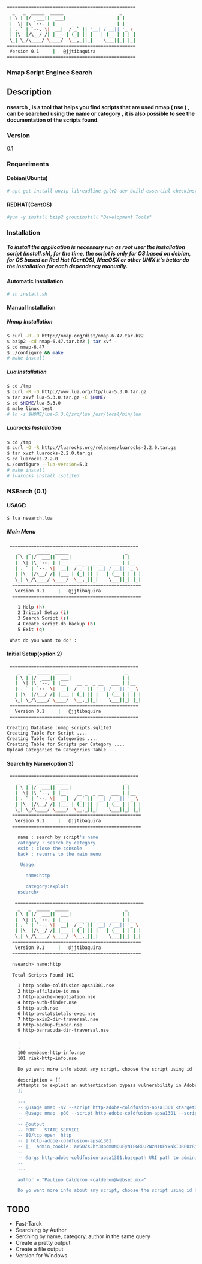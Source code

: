 ```bash
================================================
  _   _  _____  _____                     _
 | \ | |/  ___||  ___|                   | |
 |  \| |\ `--. | |__    __ _  _ __   ___ | |__
 | . ` | `--. \|  __|  / _` || '__| / __|| '_ \
 | |\  |/\__/ /| |___ | (_| || |   | (__ | | | |
 \_| \_/\____/ \____/  \__,_||_|    \___||_| |_|
================================================
 Version 0.1     |   @jjtibaquira
================================================
```
### Nmap Script Enginee Search

## Description
#### nsearch , is a tool that helps you find scripts that are used nmap ( nse ) , can be searched using the name or category , it is also possible to see the documentation of the scripts found.

### Version
0.1

### Requeriments
#### Debian(Ubuntu)
```bash
# apt-get install unzip libreadline-gplv2-dev build-essential checkinstall unzip sqlite3 libsqlite3-dev -y
```
#### REDHAT(CentOS)
```bash
#yum -y install bzip2 groupinstall "Development Tools"
```
### Installation
##### To install the application is necessary run as root user the installation script (install.sh), for the time, the script is only for OS based on debian, for OS based on Red Hat (CentOS), MacOSX or other UNIX  it's better do the installation for each dependency manually.
#### Automatic Installation
```bash
# sh install.sh
```
#### Manual Installation
##### Nmap Installation
```bash
$ curl -R -O http://nmap.org/dist/nmap-6.47.tar.bz2
$ bzip2 -cd nmap-6.47.tar.bz2 | tar xvf -
$ cd nmap-6.47
$ ./configure && make
# make install
```
##### Lua Installation
```bash
$ cd /tmp
$ curl -R -O http://www.lua.org/ftp/lua-5.3.0.tar.gz
$ tar zxvf lua-5.3.0.tar.gz -C $HOME/
$ cd $HOME/lua-5.3.0
$ make linux test
# ln -s $HOME/lua-5.3.0/src/lua /usr/local/bin/lua
```
##### Luarocks Installation
```bash
$ cd /tmp
$ curl -O -R http://luarocks.org/releases/luarocks-2.2.0.tar.gz
$ tar xvzf luarocks-2.2.0.tar.gz
$ cd luarocks-2.2.0
$./configure --lua-version=5.3
# make install
# luarocks install lsqlite3
```

### NSEarch (0.1)
#### USAGE:
```bash
$ lua nsearch.lua
```
##### Main Menu
```bash
 ================================================
    _   _  _____  _____                     _
   | \ | |/  ___||  ___|                   | |
   |  \| |\ `--. | |__    __ _  _ __   ___ | |__
   | . ` | `--. \|  __|  / _` || '__| / __|| '_ \
   | |\  |/\__/ /| |___ | (_| || |   | (__ | | | |
   \_| \_/\____/ \____/  \__,_||_|    \___||_| |_|
  ================================================
   Version 0.1     |   @jjtibaquira
  ================================================

    1 Help (h)
    2 Initial Setup (i)
    3 Search Script (s)
    4 Create script.db backup (b)
    5 Exit (q)

 What do you want to do? :
```

#### Initial Setup(option 2)
```bash
 ================================================
    _   _  _____  _____                     _
   | \ | |/  ___||  ___|                   | |
   |  \| |\ `--. | |__    __ _  _ __   ___ | |__
   | . ` | `--. \|  __|  / _` || '__| / __|| '_ \
   | |\  |/\__/ /| |___ | (_| || |   | (__ | | | |
   \_| \_/\____/ \____/  \__,_||_|    \___||_| |_|
 ================================================
   Version 0.1     |   @jjtibaquira
 ================================================

Creating Database :nmap_scripts.sqlite3
Creating Table For Script ....
Creating Table for Categories ....
Creating Table for Scripts per Category ....
Upload Categories to Categories Table ...
```

#### Search by Name(option 3)
```bash
 ================================================
    _   _  _____  _____                     _
   | \ | |/  ___||  ___|                   | |
   |  \| |\ `--. | |__    __ _  _ __   ___ | |__
   | . ` | `--. \|  __|  / _` || '__| / __|| '_ \
   | |\  |/\__/ /| |___ | (_| || |   | (__ | | | |
   \_| \_/\____/ \____/  \__,_||_|    \___||_| |_|
  ================================================
   Version 0.1     |   @jjtibaquira
  ================================================

    name : search by script's name
    category : search by category
    exit : close the console
    back : returns to the main menu

     Usage:

       name:http

       category:exploit
    nsearch>
```

```bash
   ================================================
    _   _  _____  _____                     _
   | \ | |/  ___||  ___|                   | |
   |  \| |\ `--. | |__    __ _  _ __   ___ | |__
   | . ` | `--. \|  __|  / _` || '__| / __|| '_ \
   | |\  |/\__/ /| |___ | (_| || |   | (__ | | | |
   \_| \_/\____/ \____/  \__,_||_|    \___||_| |_|
  ================================================
   Version 0.1     |   @jjtibaquira
  ================================================

  nsearch> name:http

  Total Scripts Found 101

    1 http-adobe-coldfusion-apsa1301.nse
    2 http-affiliate-id.nse
    3 http-apache-negotiation.nse
    4 http-auth-finder.nse
    5 http-auth.nse
    6 http-awstatstotals-exec.nse
    7 http-axis2-dir-traversal.nse
    8 http-backup-finder.nse
    9 http-barracuda-dir-traversal.nse
    .
    .
    .
    100 membase-http-info.nse
    101 riak-http-info.nse

    Do yo want more info about any script, choose the script using id [1-101] or quit (0) 1

    description = [[
    Attempts to exploit an authentication bypass vulnerability in Adobe Coldfusion servers (APSA13-01: http://www.adobe.com/support/security/advisories/apsa13-01.html) to retrieve a valid administrator's session cookie.
    ]]

    ---
    -- @usage nmap -sV --script http-adobe-coldfusion-apsa1301 <target>
    -- @usage nmap -p80 --script http-adobe-coldfusion-apsa1301 --script-args basepath=/cf/adminapi/ <target>
    --
    -- @output
    -- PORT   STATE SERVICE
    -- 80/tcp open  http
    -- | http-adobe-coldfusion-apsa1301:
    -- |_  admin_cookie: aW50ZXJhY3RpdmUNQUEyNTFGRDU2NzM1OEYxNkI3REUzRjNCMjJERTgxOTNBNzUxN0NEMA1jZmFkbWlu
    --
    -- @args http-adobe-coldfusion-apsa1301.basepath URI path to administrator.cfc. Default: /CFIDE/adminapi/
    --
    ---

    author = "Paulino Calderon <calderon@websec.mx>"

    Do yo want more info about any script, choose the script using id [1-101] or quit (0)
```

## TODO
* Fast-Tarck
* Searching by Author
* Serching by name, category, author in the same query
* Create a pretty output
* Create a file output
* Version for Windows